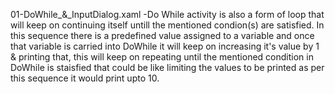 01-DoWhile_&_InputDialog.xaml
-Do While activity is also a form of loop that will keep on continuing itself untill the mentioned condion(s) are satisfied. In this sequence there is a predefined value assigned to a variable and once that variable is carried into DoWhile it will keep on increasing it's value by 1 & printing that, this will keep on repeating until the mentioned condition in DoWhile is staisfied that could be like limiting the values to be printed as per this sequence it would print upto 10.